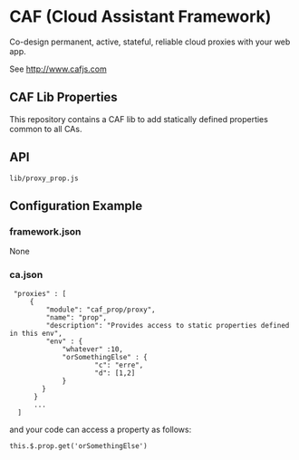 # CAF (Cloud Assistant Framework)

Co-design permanent, active, stateful, reliable cloud proxies with your web app.

See http://www.cafjs.com 

## CAF Lib Properties

This repository contains a CAF lib to add statically defined properties common to all CAs.


## API

    lib/proxy_prop.js
 
## Configuration Example

### framework.json

None


### ca.json


     "proxies" : [
         {
             "module": "caf_prop/proxy",
             "name": "prop",
             "description": "Provides access to static properties defined in this env",
             "env" : {
                 "whatever" :10,
                 "orSomethingElse" : {
                         "c": "erre",
                         "d": [1,2]
                 }
            }
          }
          ...
      ]
  
  
and your code can access a property as follows:

    this.$.prop.get('orSomethingElse')
    
        
            
 
